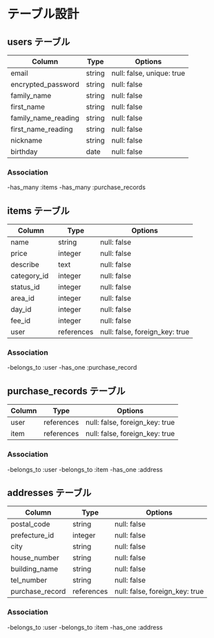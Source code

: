 # テーブル設計

## users テーブル

| Column              | Type    | Options                   |
| ------------------- | ------- | ------------------------- |
| email               | string  | null: false, unique: true |
| encrypted_password  | string  | null: false               |
| family_name         | string  | null: false               |
| first_name          | string  | null: false               |
| family_name_reading | string  | null: false               |
| first_name_reading  | string  | null: false               |
| nickname            | string  | null: false               |
| birthday            | date    | null: false               |

### Association

-has_many :items
-has_many :purchase_records


## items テーブル

| Column      | Type       | Options                        |
| ----------- | ---------- | ------------------------------ |
| name  　　　 | string     | null: false                    |
| price       | integer    | null: false                    |
| describe    | text       | null: false                    |
| category_id | integer    | null: false                    |
| status_id   | integer    | null: false                    |
| area_id     | integer    | null: false                    |
| day_id      | integer    | null: false                    |
| fee_id      | integer    | null: false                    |
| user        | references | null: false, foreign_key: true |

### Association

-belongs_to :user
-has_one :purchase_record


## purchase_records テーブル

| Column    | Type       | Options                        |
| --------- | ---------- | ------------------------------ |
| user      | references | null: false, foreign_key: true |
| item      | references | null: false, foreign_key: true |

### Association

-belongs_to :user
-belongs_to :item
-has_one :address


## addresses テーブル

| Column          | Type       | Options                        |
| --------------- | ---------- | ------------------------------ |
| postal_code     | string     | null: false                    |
| prefecture_id   | integer    | null: false                    |
| city            | string     | null: false                    |
| house_number    | string     | null: false                    |
| building_name   | string     | null: false                    |
| tel_number      | string     | null: false                    |
| purchase_record | references | null: false, foreign_key: true |

### Association

-belongs_to :user
-belongs_to :item
-has_one :address